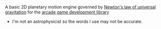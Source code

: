 A basic 2D planetary motion engine governed by [Newton's law of universal gravitation](https://en.wikipedia.org/wiki/Newton%27s_law_of_universal_gravitation) for the [arcade game development library](https://arcade.academy/)
- I'm not an astrophysicist so the words I use may not be accurate.
